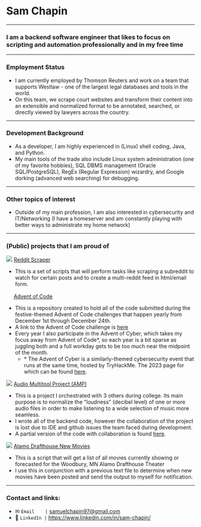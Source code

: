 # Sam Chapin
---

### I am a backend software engineer that likes to focus on scripting and automation professionally and in my free time
---

### Employment Status
- I am currently employed by Thomson Reuters and work on a team that supports Westlaw - one of the largest legal databases and tools in the world.
- On this team, we scrape court websites and transform their content into an extensible and normalized format to be annotated, searched, or directly viewed by lawyers across the country.
---

### Development Background
- As a developer, I am highly experienced in (Linux) shell coding, Java, and Python.
- My main tools of the trade also include Linux system administration (one of my favorite hobbies), SQL DBMS management (Oracle SQL/PostgreSQL), RegEx (Regular Expression) wizardry, and Google dorking (advanced web searching) for debugging.
---

### Other topics of interest
- Outside of my main profession, I am also interested in cybersecurity and IT/Networking (I have a homeserver and am constantly playing with better ways to administrate my home network)

---
### (Public) projects that I am proud of

<img src="https://www.redditstatic.com/desktop2x/img/favicon/favicon-16x16.png"> [Reddit Scraper](https://github.com/SChapin97/Reddit-Scraper)
- This is a set of scripts that will perform tasks like scraping a subreddit to watch for certain posts and to create a multi-reddit feed in html/email form.

<img src="https://adventofcode.com/favicon.png" width="16"> [Advent of Code](https://github.com/SChapin97/advent_of_code/)
- This is a repository created to hold all of the code submitted during the festive-themed Advent of Code challenges that happen yearly from December 1st through December 24th.
- A link to the Advent of Code challenge is [here](https://adventofcode.com/)
- Every year I also participate in the Advent of Cyber, which takes my focus away from Advent of Code\*, so each year is a bit sparse as juggling both and a full workday gets to be too much near the midpoint of the month.
    - \* The Advent of Cyber is a similarly-themed cybersecurity event that runs at the same time, hosted by TryHackMe. The 2023 page for which can be found [here](https://tryhackme.com/r/room/adventofcyber2023).

<img src="https://open.spotifycdn.com/cdn/images/favicon16.1c487bff.png"> [Audio Multitool Project (AMP)](https://github.com/SChapin97/Audio_Multi-tool_Program)
- This is a project I orchestrated with 3 others during college. Its main purpose is to normalize the "loudness" (decibel level) of one or more audio files in order to make listening to a wide selection of music more seamless.
- I wrote all of the backend code, however the collaboration of the project is lost due to IDE and github issues the team faced during development.
- A partial version of the code with collaboration is found [here](https://github.com/SChapin97/Audio-Normalization-Project).

<img src="https://drafthouse.com/s/res/images/favicons/favicon-16x16.png"> [Alamo Drafthouse New Movies](https://github.com/SChapin97/alamo_drafthouse_new_movies)
- This is a script that will get a list of all movies currently showing or forecasted for the Woodbury, MN Alamo Drafthouse Theater
- I use this in conjunction with a previous text file to determine when new movies have been posted and send the output to myself for notification.
---
### Contact and links:

- ✉ `Email    |` samuelchapin97@gmail.com
- 📎 `LinkedIn |` https://www.linkedin.com/in/sam-chapin/
<!-- TODO: add in resume link? -->
